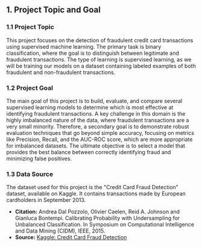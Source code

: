 ## 1. Project Topic and Goal

### 1.1 Project Topic
This project focuses on the detection of fraudulent credit card transactions using supervised machine learning. The primary task is binary classification, where the goal is to distinguish between legitimate and fraudulent transactions. The type of learning is supervised learning, as we will be training our models on a dataset containing labeled examples of both fraudulent and non-fraudulent transactions.

### 1.2 Project Goal
The main goal of this project is to build, evaluate, and compare several supervised learning models to determine which is most effective at identifying fraudulent transactions. A key challenge in this domain is the highly imbalanced nature of the data, where fraudulent transactions are a very small minority. Therefore, a secondary goal is to demonstrate robust evaluation techniques that go beyond simple accuracy, focusing on metrics like Precision, Recall, and the AUC-ROC score, which are more appropriate for imbalanced datasets. The ultimate objective is to select a model that provides the best balance between correctly identifying fraud and minimizing false positives.

### 1.3 Data Source
The dataset used for this project is the "Credit Card Fraud Detection" dataset, available on Kaggle. It contains transactions made by European cardholders in September 2013. 

- **Citation:** Andrea Dal Pozzolo, Olivier Caelen, Reid A. Johnson and Gianluca Bontempi. Calibrating Probability with Undersampling for Unbalanced Classification. In Symposium on Computational Intelligence and Data Mining (CIDM), IEEE, 2015.
- **Source:** [Kaggle: Credit Card Fraud Detection](https://www.kaggle.com/datasets/mlg-ulb/creditcardfraud)
